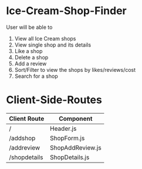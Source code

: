 # Ice-Cream-Shop-Finder

User will be able to 
1. View all Ice Cream shops
2. View single shop and its details
3. Like a shop
4. Delete a shop
6. Add a review
7. Sort/Filter to view the shops by likes/reviews/cost
8. Search for a shop

# Client-Side-Routes
| Client Route | Component        |
|--------------|------------------|
| /            | Header.js        |
| /addshop     | ShopForm.js      |
| /addreview   | ShopAddReview.js |
| /shopdetails | ShopDetails.js   |